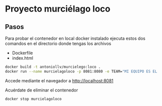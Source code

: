 # Proyecto murciélago loco

## Pasos

Para probar el contenedor en local docker instalado ejecuta estos dos comandos en el directorio donde tengas los archivos

- Dockerfile
- index.html

```BASH
docker build -t antoniollv/murcielego:loco .
docker run --name murcielagoloco -p 8081:8080 -e TEAM="MI EQUIPO ES EL MEJOR" --rm -d antoniollv/murcielego:loco
```

Accede mediante el navegador a <http://localhost:8081>

Acuérdate de eliminar el contenedor

```BASH
docker stop murcielagoloco
```
